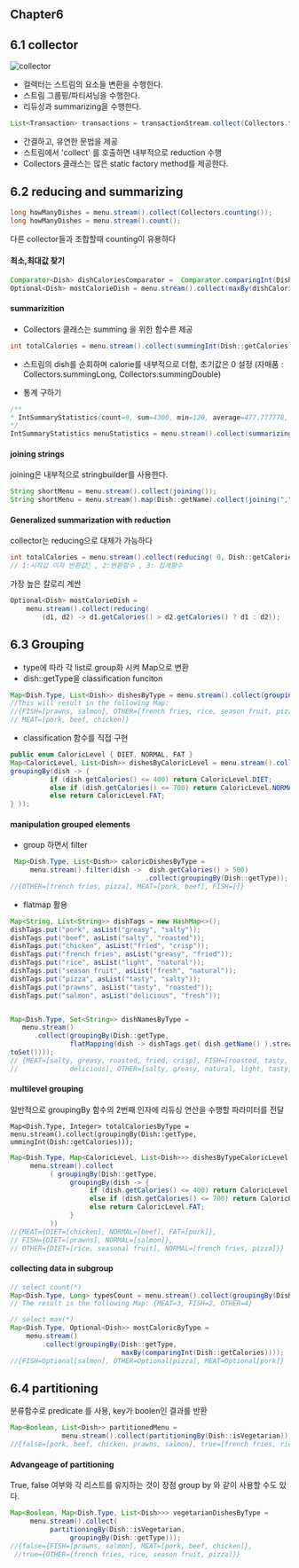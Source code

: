 ## Chapter6

## 6.1 collector

![collector](https://drek4537l1klr.cloudfront.net/urma2/Figures/06fig01_alt.jpg)

- 컬렉터는 스트림의 요소들 변환을 수행한다. 
- 스트림 그룹핑/파티셔닝을 수행한다. 
- 리듀싱과 summarizing을 수행한다. 

```java
List<Transaction> transactions = transactionStream.collect(Collectors.toList());
```

- 간결하고, 유연한 문법을 제공
- 스트림에서 'collect' 를 호출하면 내부적으로 reduction 수행
- Collectors 클래스는 많은 static factory method를 제공한다. 


## 6.2 reducing and summarizing 

```java
long howManyDishes = menu.stream().collect(Collectors.counting());
long howManyDishes = menu.stream().count();
``` 
다른 collector들과 조합할때 counting이 유용하다

#### 최소,최대값 찾기
```java
Comparator<Dish> dishCaloriesComparator =  Comparator.comparingInt(Dish::getCalories);
Optional<Dish> mostCalorieDish = menu.stream().collect(maxBy(dishCaloriesComparator));
```

#### summarizition
 - Collectors 클래스는 summing 을 위한 함수륻 제공
```java
int totalCalories = menu.stream().collect(summingInt(Dish::getCalories));
```
- 스트림의 dish를 순회하며 calorie를 내부적으로 더함, 초기값은 0 설정
  (자매품 : Collectors.summingLong, Collectors.summingDouble)


- 통계 구하기
```java
/**
* IntSummaryStatistics{count=9, sum=4300, min=120, average=477.777778, max=800}
*/
IntSummaryStatistics menuStatistics = menu.stream().collect(summarizingInt(Dish::getCalories));
```

#### joining strings
joining은 내부적으로 stringbuilder를 사용한다. 
```java
String shortMenu = menu.stream().collect(joining());
String shortMenu = menu.stream().map(Dish::getName).collect(joining(","));
```

#### Generalized summarization with reduction
collector는 reducing으로 대체가 가능하다
```java
int totalCalories = menu.stream().collect(reducing( 0, Dish::getCalories, (i, j) -> i + j));
// 1:시작값 이자 반환값 , 2:변환함수 , 3: 집계함수
```
가장 높은 칼로리 계싼
```java
Optional<Dish> mostCalorieDish =
    menu.stream().collect(reducing(
        (d1, d2) -> d1.getCalories() > d2.getCalories() ? d1 : d2));
```



## 6.3 Grouping
- type에 따라 각 list로 group화 시켜 Map으로 변환
- dish::getType을 classification funciton 
```java
Map<Dish.Type, List<Dish>> dishesByType = menu.stream().collect(groupingBy(Dish::getType));
//This will result in the following Map:
//{FISH=[prawns, salmon], OTHER=[french fries, rice, season fruit, pizza],
// MEAT=[pork, beef, chicken]}
```
- classification 함수를 직접 구현
```java
public enum CaloricLevel { DIET, NORMAL, FAT }
Map<CaloricLevel, List<Dish>> dishesByCaloricLevel = menu.stream().collect(
groupingBy(dish -> {
          if (dish.getCalories() <= 400) return CaloricLevel.DIET;
          else if (dish.getCalories() <= 700) return CaloricLevel.NORMAL; 
          else return CaloricLevel.FAT;
} ));
```

#### manipulation grouped elements
- group 하면서 filter
```java
 Map<Dish.Type, List<Dish>> caloricDishesByType =
     menu.stream().filter(dish ->  dish.getCalories() > 500)
                                  .collect(groupingBy(Dish::getType));
//{OTHER=[french fries, pizza], MEAT=[pork, beef], FISH=[]}
```
- flatmap 활용
```java
Map<String, List<String>> dishTags = new HashMap<>();
dishTags.put("pork", asList("greasy", "salty"));
dishTags.put("beef", asList("salty", "roasted"));
dishTags.put("chicken", asList("fried", "crisp"));
dishTags.put("french fries", asList("greasy", "fried"));
dishTags.put("rice", asList("light", "natural"));
dishTags.put("season fruit", asList("fresh", "natural"));
dishTags.put("pizza", asList("tasty", "salty"));
dishTags.put("prawns", asList("tasty", "roasted"));
dishTags.put("salmon", asList("delicious", "fresh"));


Map<Dish.Type, Set<String>> dishNamesByType =
   menu.stream()
      .collect(groupingBy(Dish::getType,
               flatMapping(dish -> dishTags.get( dish.getName() ).stream(),
toSet())));
// {MEAT=[salty, greasy, roasted, fried, crisp], FISH=[roasted, tasty, fresh,
//             delicious], OTHER=[salty, greasy, natural, light, tasty, fresh, fried]}
```


#### multilevel grouping 
일반적으로 groupingBy 함수의 2번째 인자에 리듀싱 연산을 수행할 파라미터를 전달

`
Map<Dish.Type, Integer> totalCaloriesByType = menu.stream().collect(groupingBy(Dish::getType, ummingInt(Dish::getCalories)));
`

```java
Map<Dish.Type, Map<CaloricLevel, List<Dish>>> dishesByTypeCaloricLevel =
     menu.stream().collect
          ( groupingBy(Dish::getType,
               groupingBy(dish -> {
                    if (dish.getCalories() <= 400) return CaloricLevel.DIET;
                    else if (dish.getCalories() <= 700) return CaloricLevel.NORMAL; 
                    else return CaloricLevel.FAT;
               }
          ))
//{MEAT={DIET=[chicken], NORMAL=[beef], FAT=[pork]},
// FISH={DIET=[prawns], NORMAL=[salmon]},
// OTHER={DIET=[rice, seasonal fruit], NORMAL=[french fries, pizza]}}
```

#### collecting data in subgroup
```java
// select count(*)
Map<Dish.Type, Long> typesCount = menu.stream().collect(groupingBy(Dish::getType, counting()));
// The result is the following Map: {MEAT=3, FISH=2, OTHER=4}

// select max(*)
Map<Dish.Type, Optional<Dish>> mostCaloricByType =
    menu.stream()
        .collect(groupingBy(Dish::getType,
                            maxBy(comparingInt(Dish::getCalories))));
//{FISH=Optional[salmon], OTHER=Optional[pizza], MEAT=Optional[pork]}
```


## 6.4 partitioning
분류함수로 predicate 를 사용, key가 boolen인 결과를 반환
```java
Map<Boolean, List<Dish>> partitionedMenu =
             menu.stream().collect(partitioningBy(Dish::isVegetarian));
//{false=[pork, beef, chicken, prawns, salmon], true=[french fries, rice, season fruit, pizza]}
```

#### Advangeage of partitioning 
True, false 여부와 각 리스트를 유지하는 것이 장점
group by 와 같이 사용할 수도 있다. 
```java
Map<Boolean, Map<Dish.Type, List<Dish>>> vegetarianDishesByType =
     menu.stream().collect(
          partitioningBy(Dish::isVegetarian,
               groupingBy(Dish::getType)));
//{false={FISH=[prawns, salmon], MEAT=[pork, beef, chicken]},
 //true={OTHER=[french fries, rice, season fruit, pizza]}}
```


